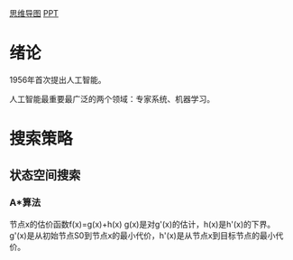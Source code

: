 
[思维导图](https://zhimap.com/medit/86a7357ee46445cc84cf89dfdc2ad048)
[PPT](file:///D:/资料/人工智能_文贵华/PPT)

# 绪论

1956年首次提出人工智能。

人工智能最重要最广泛的两个领域：专家系统、机器学习。



# 搜索策略

## 状态空间搜索
### A*算法
节点x的估价函数f(x)=g(x)+h(x)
g(x)是对g'(x)的估计，h(x)是h'(x)的下界。
g'(x)是从初始节点S0到节点x的最小代价，h'(x)是从节点x到目标节点的最小代价。


